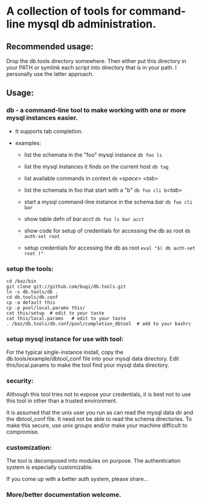 # A collection of tools for command-line mysql db administration.

## Recommended usage:

Drop the db.tools directory somewhere.  Then either put this directory in your PATH or symlink each script into directory that is in your path.  I personally use the latter approach.


## Usage:

### db -	a command-line tool to make working with one or more mysql instances easier.

- It supports tab completion.

- examples:

	* list the schemata in the "foo" mysql instance
		`db foo ls`

	* list the mysql instances it finds on the current host
		`db tag`

	* list available commands in context
		`db` *&lt;space&gt;* *&lt;tab&gt;*

	* list the schemata in foo that start with a "b"
		`db foo cli b`*&lt;tab&gt;*

	* start a mysql command-line instance in the schema *bar*
		`db foo cli bar`

	* show table defn of *bar.acct*
		`db foo ls bar acct`

	* show code for setup of credentials for accessing the db as root
		`db auth-set root`

	* setup credentials for accessing the db as root
		`eval "$( db auth-set root )"`


### setup the tools:

	cd /baz/bin
	git clone git://github.com/bugi/db.tools.git
	ln -s db.tools/db .
	cd db.tools/db.conf
	cp -a default this
	cp -p pool/local.params this/
	cat this/setup	# edit to your taste
	cat this/local.params	# edit to your taste
	. /baz/db.tools/db.conf/pool/completion_dbtool	# add to your bashrc

### setup mysql instance for use with tool:

For the typical single-instance install, copy the db.tools/example/dbtool\_conf file into your mysql data directory.  Edit this/local.params to make the tool find your mysql data directory.

### security:

Although this tool tries not to expose your credentials, it is best not to use this tool in other than a trusted environment.

It is assumed that the unix user you run as can read the mysql data dir and the dbtool\_conf file.  It need not be able to read the schema directories.  To make this secure, use unix groups and/or make your machine difficult to compromise.

### customization:

The tool is decomposed into modules on purpose.  The authentication system is especially customizable.

If you come up with a better auth system, please share...

### More/better documentation welcome.
